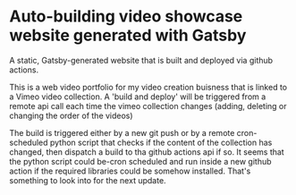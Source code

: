 # Auto-building video showcase website generated with Gatsby
A static, Gatsby-generated website that is built and deployed via github actions.

This is a web video portfolio for my video creation buisness that is linked to a Vimeo video collection. A 'build and deploy' will be triggered from a remote api call each time the vimeo collection changes (adding, deleting or changing the order of the videos)

The build is triggered either by a new git push or by a remote cron-scheduled python script that checks if the content of the collection has changed, then dispatch a build to tha github actions api if so. It seems that the python script could be-cron scheduled and run inside a new github action if the required libraries could be somehow installed. That's something to look into for the next update.


